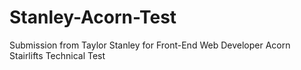 # Stanley-Acorn-Test
 Submission from Taylor Stanley for Front-End Web Developer Acorn Stairlifts Technical Test
